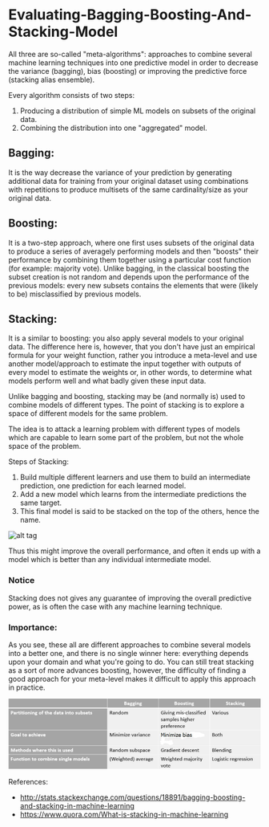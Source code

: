 # Evaluating-Bagging-Boosting-And-Stacking-Model

All three are so-called "meta-algorithms": approaches to combine several machine learning techniques into one predictive model in order to decrease the variance (bagging), bias (boosting) or improving the predictive force (stacking alias ensemble).

Every algorithm consists of two steps:

1. Producing a distribution of simple ML models on subsets of the original data.
2. Combining the distribution into one "aggregated" model.

## Bagging:
It is the way decrease the variance of your prediction by generating additional data for training from your original dataset using combinations with repetitions to produce multisets of the same cardinality/size as your original data. 

## Boosting:
It is a two-step approach, where one first uses subsets of the original data to produce a series of averagely performing models and then "boosts" their performance by combining them together using a particular cost function (for example: majority vote). Unlike bagging, in the classical boosting the subset creation is not random and depends upon the performance of the previous models: every new subsets contains the elements that were (likely to be) misclassified by previous models.

## Stacking:
It is a similar to boosting: you also apply several models to your original data. The difference here is, however, that you don't have just an empirical formula for your weight function, rather you introduce a meta-level and use another model/approach to estimate the input together with outputs of every model to estimate the weights or, in other words, to determine what models perform well and what badly given these input data.

Unlike bagging and boosting, stacking may be (and normally is) used to combine models of different types. The point of stacking is to explore a space of different models for the same problem. 

The idea is to attack a learning problem with different types of models which are capable to learn some part of the problem, but not the whole space of the problem. 

Steps of Stacking:

1. Build multiple different learners and use them to build an intermediate prediction, one prediction for each learned model. 
2. Add a new model which learns from the intermediate predictions the same target. 
3. This final model is said to be stacked on the top of the others, hence the name. 

![alt tag](https://github.com/HinChou/Evaluating-Stacking-Model-With-And-Without-Cross-Validation/blob/master/Stacking%20Chart.jpg)

Thus this might improve the overall performance, and often it ends up with a model which is better than any individual intermediate model. 

### Notice
Stacking does not gives any guarantee of improving the overall predictive power, as is often the case with any machine learning technique.

### Importance:
As you see, these all are different approaches to combine several models into a better one, and there is no single winner here: everything depends upon your domain and what you're going to do. You can still treat stacking as a sort of more advances boosting, however, the difficulty of finding a good approach for your meta-level makes it difficult to apply this approach in practice.

![alt tag](https://github.com/HinChou/Evaluating-Bagging-Boosting-And-Stacking-Model/blob/master/Bagging_Boosting_Stacking_Comparison_Table.jpg)

References:
* http://stats.stackexchange.com/questions/18891/bagging-boosting-and-stacking-in-machine-learning
* https://www.quora.com/What-is-stacking-in-machine-learning

